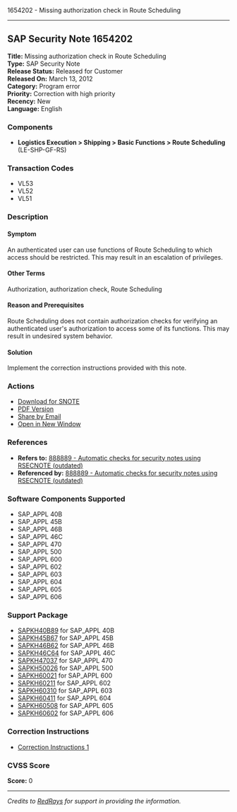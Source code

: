 1654202 - Missing authorization check in Route Scheduling

---

## SAP Security Note 1654202

**Title:** Missing authorization check in Route Scheduling  
**Type:** SAP Security Note  
**Release Status:** Released for Customer  
**Released On:** March 13, 2012  
**Category:** Program error  
**Priority:** Correction with high priority  
**Recency:** New  
**Language:** English

### Components
- **Logistics Execution > Shipping > Basic Functions > Route Scheduling** (LE-SHP-GF-RS)

### Transaction Codes
- VL53
- VL52
- VL51

### Description

#### Symptom
An authenticated user can use functions of Route Scheduling to which access should be restricted. This may result in an escalation of privileges.

#### Other Terms
Authorization, authorization check, Route Scheduling

#### Reason and Prerequisites
Route Scheduling does not contain authorization checks for verifying an authenticated user's authorization to access some of its functions. This may result in undesired system behavior.

#### Solution
Implement the correction instructions provided with this note.

### Actions
- [Download for SNOTE](https://notesdownloads.sap.com/note/0040000009823392017)
- [PDF Version](https://userapps.support.sap.com/sap/support/sfm/notes/print/0001654202?language=en-US&token=9787D9B6C466739B952C945C3E70C482)
- [Share by Email](https://me.sap.com/share-by-email)
- [Open in New Window](https://me.sap.com/open-new-window)

### References
- **Refers to:** [888889 - Automatic checks for security notes using RSECNOTE (outdated)](https://me.sap.com/notes/888889)
- **Referenced by:** [888889 - Automatic checks for security notes using RSECNOTE (outdated)](https://me.sap.com/notes/888889)

### Software Components Supported
- SAP_APPL 40B
- SAP_APPL 45B
- SAP_APPL 46B
- SAP_APPL 46C
- SAP_APPL 470
- SAP_APPL 500
- SAP_APPL 600
- SAP_APPL 602
- SAP_APPL 603
- SAP_APPL 604
- SAP_APPL 605
- SAP_APPL 606

### Support Package
- [SAPKH40B89](https://me.sap.com/supportpackage/SAPKH40B89) for SAP_APPL 40B
- [SAPKH45B67](https://me.sap.com/supportpackage/SAPKH45B67) for SAP_APPL 45B
- [SAPKH46B62](https://me.sap.com/supportpackage/SAPKH46B62) for SAP_APPL 46B
- [SAPKH46C64](https://me.sap.com/supportpackage/SAPKH46C64) for SAP_APPL 46C
- [SAPKH47037](https://me.sap.com/supportpackage/SAPKH47037) for SAP_APPL 470
- [SAPKH50026](https://me.sap.com/supportpackage/SAPKH50026) for SAP_APPL 500
- [SAPKH60021](https://me.sap.com/supportpackage/SAPKH60021) for SAP_APPL 600
- [SAPKH60211](https://me.sap.com/supportpackage/SAPKH60211) for SAP_APPL 602
- [SAPKH60310](https://me.sap.com/supportpackage/SAPKH60310) for SAP_APPL 603
- [SAPKH60411](https://me.sap.com/supportpackage/SAPKH60411) for SAP_APPL 604
- [SAPKH60508](https://me.sap.com/supportpackage/SAPKH60508) for SAP_APPL 605
- [SAPKH60602](https://me.sap.com/supportpackage/SAPKH60602) for SAP_APPL 606

### Correction Instructions
- [Correction Instructions 1](https://me.sap.com/corrins/0001654202/1)

### CVSS Score
**Score:** 0

---

*Credits to [RedRays](https://redrays.io) for support in providing the information.*
